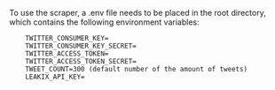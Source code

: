 To use the scraper, a .env file needs to be placed in the root directory,
which contains the following environment variables:

        TWITTER_CONSUMER_KEY=
        TWITTER_CONSUMER_KEY_SECRET=
        TWITTER_ACCESS_TOKEN=
        TWITTER_ACCESS_TOKEN_SECRET=
        TWEET_COUNT=300 (default number of the amount of tweets)
        LEAKIX_API_KEY=